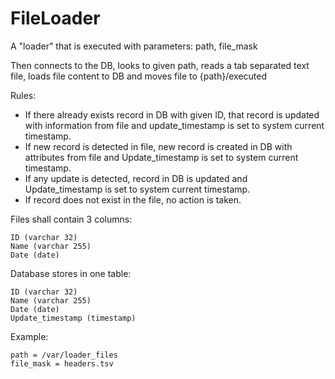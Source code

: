 
# FileLoader

A "loader" that is executed with parameters:
path, file_mask

Then connects to the DB, looks to given path, reads a tab separated text file, loads file content to DB and moves file to {path}/executed

Rules:

- If there already exists record in DB with given ID, that record is updated with information from file and update_timestamp is set to system current timestamp.
- If new record is detected in file, new record is created in DB with attributes from file and Update_timestamp is set to system current timestamp.
- If any update is detected, record in DB is updated and Update_timestamp is set to system current timestamp.
- If record does not exist in the file, no action is taken.

Files shall contain 3 columns:

```
ID (varchar 32)
Name (varchar 255)
Date (date)
```

Database stores in one table:

```
ID (varchar 32)
Name (varchar 255)
Date (date)
Update_timestamp (timestamp)
```

Example:

```
path = /var/loader_files
file_mask = headers.tsv
```